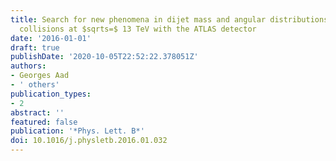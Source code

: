 ```yaml
---
title: Search for new phenomena in dijet mass and angular distributions from $pp$
  collisions at $sqrts=$ 13 TeV with the ATLAS detector
date: '2016-01-01'
draft: true
publishDate: '2020-10-05T22:52:22.378051Z'
authors:
- Georges Aad
- ' others'
publication_types:
- 2
abstract: ''
featured: false
publication: '*Phys. Lett. B*'
doi: 10.1016/j.physletb.2016.01.032
---
```


